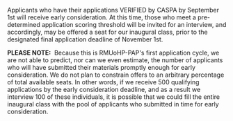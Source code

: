 Applicants who have their <span class="highlight">applications VERIFIED by CASPA by September 1st will receive early consideration</span>. At this time, those who meet a pre-determined application scoring threshold will be invited for an interview, and accordingly, may be offered a seat for our inaugural class, prior to the designated final application deadline of November 1st. 

<p class="message">
  <strong>PLEASE NOTE:</strong> &nbsp;Because this is RMUoHP-PAP's first application cycle, we are not able to predict, nor can we even estimate, the number of applicants who will have submitted their materials promptly enough for early consideration. <span class="highlight">We do not plan to constrain offers to an arbitrary percentage of total available seats</span>. In other words, if we receive 500 qualifying applications by the early consideration deadline, and as a result we interview 100 of these individuals, it is possible that we could fill the entire inaugural class with the pool of applicants who submitted in time for early consideration.
</p>

[caspa]: https://portal.caspaonline.org/